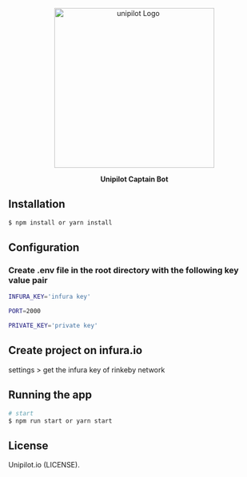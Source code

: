 <p align="center">
  <a href="https://unipilot.io/" target="blank"><img src="https://unipilot.io/wp-content/uploads/2021/05/logo_transparent-1-1024x152.png" width="320" alt="unipilot Logo" /></a>
</p>

[circleci-image]: https://img.shields.io/circleci/build/github/nestjs/nest/master?token=abc123def456
[circleci-url]: https://circleci.com/gh/nestjs/nest

  <p align="center"><strong>Unipilot Captain Bot</strong></p>


## Installation

```bash
$ npm install or yarn install
```

## Configuration

### Create .env file in the root directory with the following key value pair


```bash
INFURA_KEY='infura key'

PORT=2000

PRIVATE_KEY='private key'
```


## Create project on infura.io
settings > get the infura key of rinkeby network


## Running the app

```bash
# start
$ npm run start or yarn start
```

## License

Unipilot.io (LICENSE).
